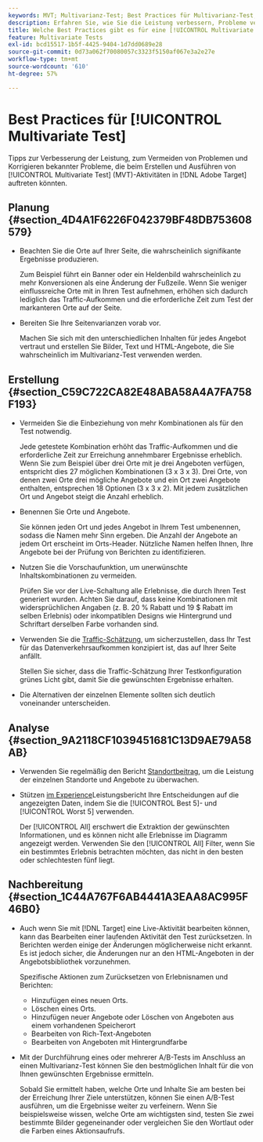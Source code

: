 ```yaml
---
keywords: MVT; Multivarianz-Test; Best Practices für Multivarianz-Test; Best Practices für MVT; MVT-Kombinationen; MVT-Berichte
description: Erfahren Sie, wie Sie die Leistung verbessern, Probleme vermeiden und bekannte Probleme korrigieren, die beim Erstellen und Ausführen von [!UICONTROL Multivariate Test] in auftreten können [!DNL Adobe Target].
title: Welche Best Practices gibt es für eine [!UICONTROL Multivariate Test]?
feature: Multivariate Tests
exl-id: bcd15517-1b5f-4425-9404-1d7dd0689e28
source-git-commit: 0d73a062f70080057c3323f5150af067e3a2e27e
workflow-type: tm+mt
source-wordcount: '610'
ht-degree: 57%

---
```


# Best Practices für [!UICONTROL Multivariate Test]

Tipps zur Verbesserung der Leistung, zum Vermeiden von Problemen und Korrigieren bekannter Probleme, die beim Erstellen und Ausführen von [!UICONTROL Multivariate Test] (MVT)-Aktivitäten in [!DNL Adobe Target] auftreten könnten.

## Planung  {#section_4D4A1F6226F042379BF48DB753608579}

* Beachten Sie die Orte auf Ihrer Seite, die wahrscheinlich signifikante Ergebnisse produzieren.

  Zum Beispiel führt ein Banner oder ein Heldenbild wahrscheinlich zu mehr Konversionen als eine Änderung der Fußzeile. Wenn Sie weniger einflussreiche Orte mit in Ihren Test aufnehmen, erhöhen sich dadurch lediglich das Traffic-Aufkommen und die erforderliche Zeit zum Test der markanteren Orte auf der Seite.
* Bereiten Sie Ihre Seitenvarianzen vorab vor.

  Machen Sie sich mit den unterschiedlichen Inhalten für jedes Angebot vertraut und erstellen Sie Bilder, Text und HTML-Angebote, die Sie wahrscheinlich im Multivarianz-Test verwenden werden.

## Erstellung  {#section_C59C722CA82E48ABA58A4A7FA758F193}

* Vermeiden Sie die Einbeziehung von mehr Kombinationen als für den Test notwendig.

  Jede getestete Kombination erhöht das Traffic-Aufkommen und die erforderliche Zeit zur Erreichung annehmbarer Ergebnisse erheblich. Wenn Sie zum Beispiel über drei Orte mit je drei Angeboten verfügen, entspricht dies 27 möglichen Kombinationen (3 x 3 x 3). Drei Orte, von denen zwei Orte drei mögliche Angebote und ein Ort zwei Angebote enthalten, entsprechen 18 Optionen (3 x 3 x 2). Mit jedem zusätzlichen Ort und Angebot steigt die Anzahl erheblich.

* Benennen Sie Orte und Angebote.

  Sie können jeden Ort und jedes Angebot in Ihrem Test umbenennen, sodass die Namen mehr Sinn ergeben. Die Anzahl der Angebote an jedem Ort erscheint im Orts-Header. Nützliche Namen helfen Ihnen, Ihre Angebote bei der Prüfung von Berichten zu identifizieren.

* Nutzen Sie die Vorschaufunktion, um unerwünschte Inhaltskombinationen zu vermeiden.

  Prüfen Sie vor der Live-Schaltung alle Erlebnisse, die durch Ihren Test generiert wurden. Achten Sie darauf, dass keine Kombinationen mit widersprüchlichen Angaben (z. B. 20 % Rabatt und 19 $ Rabatt im selben Erlebnis) oder inkompatiblen Designs wie Hintergrund und Schriftart derselben Farbe vorhanden sind.

* Verwenden Sie die [Traffic-Schätzung](/help/main/c-activities/c-multivariate-testing/t-create-multivariate-test/traffic-estimator.md), um sicherzustellen, dass Ihr Test für das Datenverkehrsaufkommen konzipiert ist, das auf Ihrer Seite anfällt.

  Stellen Sie sicher, dass die Traffic-Schätzung Ihrer Testkonfiguration grünes Licht gibt, damit Sie die gewünschten Ergebnisse erhalten.

* Die Alternativen der einzelnen Elemente sollten sich deutlich voneinander unterscheiden.

## Analyse  {#section_9A2118CF1039451681C13D9AE79A58AB}

* Verwenden Sie regelmäßig den Bericht [Standortbeitrag](/help/main/c-reports/multivariate-test-reports/location-contribution-report.md), um die Leistung der einzelnen Standorte und Angebote zu überwachen.
* Stützen [ im Experience](/help/main/c-reports/multivariate-test-reports/experience-performance-report.md)Leistungsbericht Ihre Entscheidungen auf die angezeigten Daten, indem Sie die [!UICONTROL Best 5]- und [!UICONTROL Worst 5] verwenden.

  Der [!UICONTROL All] erschwert die Extraktion der gewünschten Informationen, und es können nicht alle Erlebnisse im Diagramm angezeigt werden. Verwenden Sie den [!UICONTROL All] Filter, wenn Sie ein bestimmtes Erlebnis betrachten möchten, das nicht in den besten oder schlechtesten fünf liegt.

## Nachbereitung  {#section_1C44A767F6AB4441A3EAA8AC995F46B0}

* Auch wenn Sie mit [!DNL Target] eine Live-Aktivität bearbeiten können, kann das Bearbeiten einer laufenden Aktivität den Test zurücksetzen. In Berichten werden einige der Änderungen möglicherweise nicht erkannt. Es ist jedoch sicher, die Änderungen nur an den HTML-Angeboten in der Angebotsbibliothek vorzunehmen.

  Spezifische Aktionen zum Zurücksetzen von Erlebnisnamen und Berichten:

   * Hinzufügen eines neuen Orts.
   * Löschen eines Orts.
   * Hinzufügen neuer Angebote oder Löschen von Angeboten aus einem vorhandenen Speicherort
   * Bearbeiten von Rich-Text-Angeboten
   * Bearbeiten von Angeboten mit Hintergrundfarbe

* Mit der Durchführung eines oder mehrerer A/B-Tests im Anschluss an einen Multivarianz-Test können Sie den bestmöglichen Inhalt für die von Ihnen gewünschten Ergebnisse ermitteln.

  Sobald Sie ermittelt haben, welche Orte und Inhalte Sie am besten bei der Erreichung Ihrer Ziele unterstützen, können Sie einen A/B-Test ausführen, um die Ergebnisse weiter zu verfeinern. Wenn Sie beispielsweise wissen, welche Orte am wichtigsten sind, testen Sie zwei bestimmte Bilder gegeneinander oder vergleichen Sie den Wortlaut oder die Farben eines Aktionsaufrufs.

